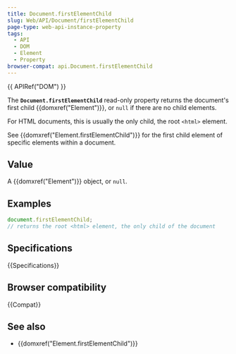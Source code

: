 ```yaml
---
title: Document.firstElementChild
slug: Web/API/Document/firstElementChild
page-type: web-api-instance-property
tags:
  - API
  - DOM
  - Element
  - Property
browser-compat: api.Document.firstElementChild
---
```


{{ APIRef("DOM") }}

The **`Document.firstElementChild`** read-only property
returns the document's first child {{domxref("Element")}}, or `null` if there
are no child elements.

For HTML documents, this is usually the only child, the root `<html>` element.

See {{domxref("Element.firstElementChild")}} for the first child element of specific elements within a document.

## Value

A {{domxref("Element")}} object, or `null`.

## Examples

```js
document.firstElementChild;
// returns the root <html> element, the only child of the document
```

## Specifications

{{Specifications}}

## Browser compatibility

{{Compat}}

## See also

- {{domxref("Element.firstElementChild")}}
